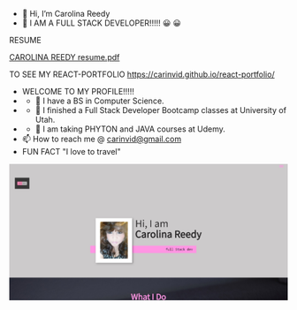 - 👋 Hi, I’m Carolina Reedy
- 👋 I AM A FULL STACK DEVELOPER!!!!! :grinning: :grinning:

RESUME 

[CAROLINA REEDY resume.pdf](https://github.com/carinvid/CarolinaReedy/files/7894278/CAROLINA.REEDY.resume.pdf)


TO SEE MY REACT-PORTFOLIO https://carinvid.github.io/react-portfolio/

- WELCOME TO MY PROFILE!!!!! 
- - 👀 I have a BS in Computer Science.
- - 🌱 I finished a Full Stack Developer Bootcamp classes at University of Utah.
- - 💞️ I am taking PHYTON and JAVA courses at Udemy.
- 📫 How to reach me @ carinvid@gmail.com
- FUN FACT "I love to travel"

<img src='https://github.com/carinvid/Carolina.Reedy/blob/main/assets/images/PortfolioScreenS.jpg'>
<!---
carinvid/carinvid is a ✨ special ✨ repository because its `README.md` (this file) appears on your GitHub profile.
You can click the Preview link to take a look at your changes.
--->

